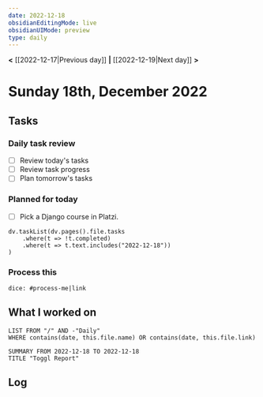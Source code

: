 ```yaml
---
date: 2022-12-18
obsidianEditingMode: live
obsidianUIMode: preview
type: daily
---
```


**<** [[2022-12-17|Previous day]] **|** [[2022-12-19|Next day]] **>**

# Sunday 18th, December 2022

## Tasks

### Daily task review
- [ ] Review today's tasks
- [ ] Review task progress
- [ ] Plan tomorrow's tasks

### Planned for today
- [ ] Pick a Django course in Platzi.

```dataviewjs
dv.taskList(dv.pages().file.tasks
	.where(t => !t.completed)
	.where(t => t.text.includes("2022-12-18"))
)
```

### Process this
`dice: #process-me|link`

## What I worked on
```dataview
LIST FROM "/" AND -"Daily"
WHERE contains(date, this.file.name) OR contains(date, this.file.link)
```

```toggl
SUMMARY FROM 2022-12-18 TO 2022-12-18
TITLE "Toggl Report"
```

## Log
